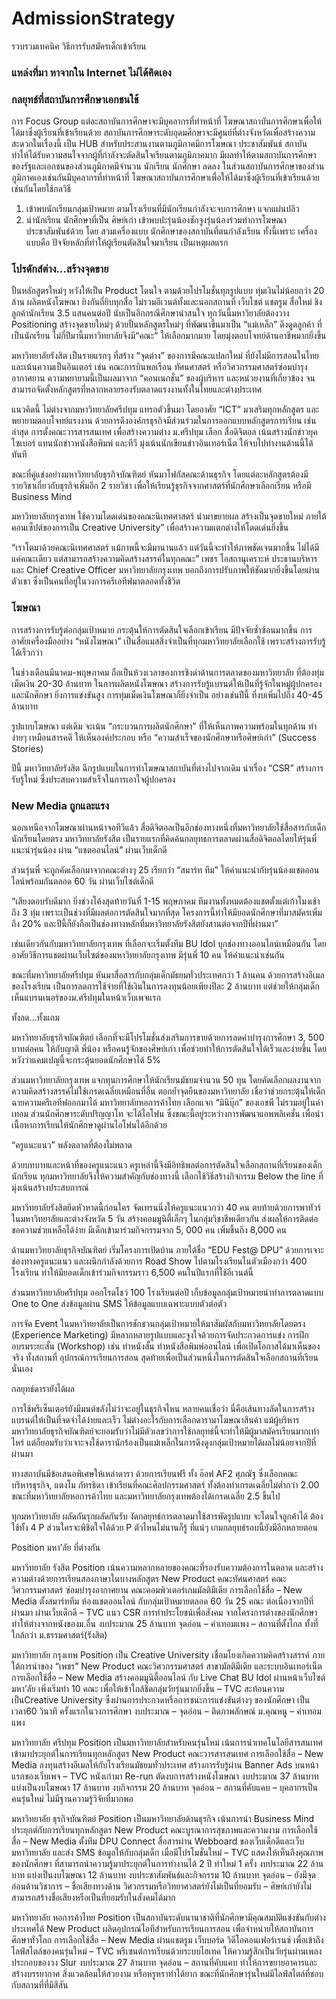 # AdmissionStrategy
รวบรวมเทคนิค วิธีการรับสมัครเด็กเข้าเรียน
### แหล่งที่มา หาจากใน Internet ไม่ได้คิดเอง 

### กลยุทธ์ที่สถาบันการศึกษาเอกชนใช้
  การ Focus Group    แต่ละสถาบันการศึกษาจะมีบุคลากรที่ทำหน้าที่   โฆษณาสถาบันการศึกษาเพื่อให้ได้มาซึ่งผู้เรียนที่เข้าเรียนด้วย  สถาบันการศึกษาระดับอุดมศึกษาจะมีศูนย์ที่ต่างจังหวัดเพื่อสร้างความสะดวกในเรื่องนี้   เป็น HUB สำหรับประสานงานตามภูมิภาคมีการโฆษณา  ประชาสัมพันธ์   สถาบัน    ทำให้ได้รับความสนใจจากผู้ที่กำลังจะตัดสินใจเรียนตามภูมิภาคมาก   มีผลทำให้ตามสถาบันการศึกษาของรัฐและเอกชนของส่วนภูมิภาคมีจำนวน  นักเรียน   นักศึกษา    ลดลง        ในส่วนสถาบันการศึกษาของส่วนภูมิภาคเองเช่นกันมีบุคลากรที่ทำหน้าที่  โฆษณาสถาบันการศึกษาเพื่อให้ได้มาซึ่งผู้เรียนที่เข้าเรียนด้วยเช่นกันโดยใช้กลวิธี
  1. เข้าพบนักเรียนกลุ่มเป้าหมาย ตามโรงเรียนที่มีนักเรียนกำลังจะจบการศึกษา     แจกแผ่นปลิว
  1. นำนักเรียน  นักศึกษาที่เป็น  ศิษย์เก่า   เข้าพบปะรุ่นน้องชักจูงรุ่นน้องร่วมทำการโฆษณา  ประชาสัมพันธ์ด้วย   โดย  สวมเครื่องแบบ  นักศึกษาของสถาบันที่ตนกำลังเรียน   ทั้งนี้เพราะ  เครื่องแบบคือ  ปัจจัยหลักที่ทำให้ผู้เรียนตัดสินใจมาเรียน    เป็นเหตุผลแรก 

### โปรดักส์ต่าง…สร้างจุดขาย
ปั้นหลักสูตรใหม่ๆ หวังให้เป็น Product โดนใจ ตามด้วยโปรโมชั่นทุกรูปแบบ ทุ่มเงินไม่น้อยกว่า 20 ล้าน ผลิตหนังโฆษณา ยิงกันถี่ยิบทุกสื่อ ไม่รวมอีเวนต์ทั้งและนอกสถานที่ เว็บไซต์ แชตรูม สื่อใหม่ ชิงลูกค้านักเรียน 3.5 แสนคนต่อปี นับเป็นอีกกรณีศึกษาน่าสนใจ
ทุกวันนี้มหาวิยาลัยต้องวาง Positioning สร้างจุดขายใหม่ๆ ด้วยปั้นหลักสูตรใหม่ๆ ที่พัฒนาขึ้นมาเป็น “แม่เหล็ก” ดึงดูดลูกค้า ที่เป็นนักเรียน ไม่กี่ปีมานี้มหาวิทยาลัยจึงมี“คณะ” ให้เลือกมากมาย โดยมุ่งตอบโจทย์ด้านอาชีพมากยิ่งขึ้น

มหาวิทยาลัยรังสิต เป็นรายแรกๆ ที่สร้าง “จุดต่าง” ของการมีคณะแปลกใหม่ ที่ยังไม่มีการสอนในไทย และเน้นความเป็นอินเตอร์ เช่น คณะการบินพลเรือน ทัศนศาสตร์ หรือวิศวกรรมศาสตร์ซ่อมบำรุงอากาศยาน ความพยายามนี้เป็นผลมาจาก “คอนเนกชั่น” ของผู้บริหาร และหน่วยงานที่เกี่ยวข้อง จนสามารถจัดตั้งหลักสูตรที่หลากหลายรองรับตลาดแรงงานทั้งในไทยและต่างประเทศ

แนวคิดนี้ ไม่ต่างจากมหาวิทยาลัยศรีปทุม แทรกตัวขึ้นมา โดยอาศัย “ICT” มาเสริมทุกหลักสูตร และพยายามตอบโจทย์แรงงาน ด้วยการดึงองค์กรธุรกิจมีส่วนร่วมในการออกแบบหลักสูตรการเรียน เช่นล่าสุด การตั้งคณะวารสารสนเทศ เพื่อสร้างความต่าง ม.ศรีปทุม เลือก สื่อดิจิตอล เน้นสร้างนักข่าวยุคไซเบอร์ แทนนักข่าวหนังสือพิมพ์ และทีวี มุ่งเน้นนักเขียนข่าวอินเทอร์เน็ต ให้จบไปทำงานด้านนี้ได้ทันที

ขณะที่คู่แข่งอย่างมหาวิทยาลัยธุรกิจบัณฑิตย์ หันมาโฟกัสคณะด้านธุรกิจ โดยแต่ละหลักสูตรต้องมีรายวิชาเกี่ยวกับธุรกิจเพิ่มอีก 2 รายวิชา เพื่อให้เรียนรู้ธุรกิจจากศาสตร์ที่นักศึกษาเลือกเรียน หรือมี Business Mind

มหาวิทยาลัยกรุงเทพ ใช้ความโดดเด่นของคณะนิเทศศาสตร์ นำมาขยายผล สร้างเป็นจุดขายใหม่ ภายใต้คอนเซ็ปต์ของการเป็น Creative University” เพื่อสร้างความแตกต่างให้โดดเด่นยิ่งขึ้น

“เราโตมาด้วยคณะนิเทศศาสตร์ แม้ภาพนี้จะมีมานานแล้ว แต่วันนี้จะทำให้ภาพชัดเจนมากขึ้น ไม่ได้มีแค่คณะเดียว แต่สามารถสร้างความคิดสร้างสรรค์ในทุกคณะ” เพชร โอสถานุเคราะห์ ประธานบริหาร และ Chief Creative Officer มหาวิทยาลัยกรุงเทพ บอกถึงการปรับภาพให้ชัดมากยิ่งขึ้นโดยผ่านตัวเขา ซึ่งเป็นคนที่อยู่ในวงการครีเอทีฟมาตลอดทั้งชีวิต

### โฆษณา
การสร้างการรับรู้ต่อกลุ่มเป้าหมาย กระตุ้นให้การตัดสินใจเลือกเข้าเรียน มีปัจจัยซ้ำซ้อนมากขึ้น การอาศัยเครื่องมืออย่าง “หนังโฆษณา” เป็นสื่อแมสสิ่งจำเป็นที่ทุกมหาวิทยาลัยเลือกใช้ เพราะสร้างการรับรู้ได้เร็วกว่า

ในช่วงเดือนมีนาคม-พฤษภาคม ถือเป็นห้วงเวลาของการชิงดำด้านการตลาดของมหาวิทยาลัย ที่ต้องทุ่มเม็ดเงิน 20-30 ล้านบาท ในการผลิตหนังโฆษณา สร้างการรับรู้แบรนด์ให้เป็นที่รู้จักในหมู่ผู้ปกครอง และนักศึกษา ยิ่งการแข่งขันสูง การทุ่มเม็ดเงินโฆษณาก็ยิ่งจำเป็น อย่างเช่นปีนี้ ที่งบเพิ่มไปถึง 40-45 ล้านบาท

รูปแบบโฆษณา แต่เดิม จะเน้น “กระบวนการผลิตนักศึกษา” ที่ให้เห็นภาพความพร้อมในทุกด้าน ทำง่ายๆ เหมือนสารคดี ให้เห็นองค์ประกอบ หรือ “ความสำเร็จของนักศึกษาหรือศิษย์เก่า” (Success Stories)

ปีนี้ มหาวิทยาลัยรังสิต ฉีกรูปแบบในการทำโฆษณาสถาบันที่ต่างไปจากเดิม นำเรื่อง “CSR” สร้างการรับรู้ใหม่ ซึ่งประสบความสำเร็จในการเอาใจผู้ปกครอง

### New Media ถูกและแรง
นอกเหนือจากโฆษณาผ่านหน้าจอทีวีแล้ว สื่อดิจิตอลเป็นอีกช่องทางหนึ่งที่มหาวิทยาลัยใช้สื่อสารกับเด็กนักเรียนโดยตรง มหาวิทยาลัยรังสิต เป็นรายแรกที่คิดค้นกลยุทธการตลาดผ่านสื่อดิจิตอลโดยให้รุ่นพี่แนะนำรุ่นน้อง ผ่าน “แชตออนไลน์” ผ่านเว็บเด็กดี

ส่วนรุ่นพี่ จะถูกคัดเลือกมาจากคณะต่างๆ 25 เรียกว่า “สมาร์ท ทีม” ให้คำแนะนำกับรุ่นน้องแชตออนไลน์พร้อมกันตลอด 60 วัน ผ่านเว็บไซต์เด็กดี

“เสียงตอบรับดีมาก ยิ่งช่วงโค้งสุดท้ายวันที่ 1-15 พฤษภาคม ทีมงานทั้งหมดต้องแชตตั้งแต่เก้าโมงเช้าถึง 3 ทุ่ม เพราะเป็นช่วงที่มีผลต่อการตัดสินใจมากที่สุด โครงการนี้ทำให้มียอดนักศึกษาที่มาสมัครเพิ่มถึง 20% และปีนี้ก็ยังถือเป็นช่องทางหลักที่มหาวิทยาลัยรังสิตยังสานต่อจากปีที่ผ่านมา”

เช่นเดียวกันกับมหาวิทยาลัยกรุงเทพ ที่เลือกจะเริ่มตั้งทีม BU Idol บุกช่องทางออนไลน์เหมือนกัน โดยอาศัยวิธีการแชตผ่านเว็บไซต์ของมหาวิทยาลัยกรุงเทพ มีรุ่นพี่ 10 คน ให้คำแนะนำเช่นกัน

ขณะที่มหาวิทยาลัยศรีปทุม หันมาสื่อสารกับกลุ่มเด็กมัธยมทั่วประเทศกว่า 1 ล้านคน ด้วยการสร้างอีเมลของโรงเรียน เป็นการลดการใช้จ่ายที่ใช้เงินในการลงทุนน้อยเพียงปีละ 2 ล้านบาท แต่ช่วยให้กลุ่มเด็กเห็นแบรนเนอร์ของม.ศรีปทุมในหน้าเว็บเพจแรก

ทั้งลด…ทั้งแถม

มหาวิทยาลัยธุรกิจบัณฑิตย์ เลือกที่จะมีโปรโมชั่นส่งเสริมการขายด้วยการลดค่าบำรุงการศึกษา 3, 500 บาทต่อคน ให้กับญาติ พี่น้อง หรือคนรู้จักของศิษย์เก่า เพื่อช่วยทำให้การตัดสินใจได้เร็วและง่ายขึ้น โดยหวังว่าแคมเปญนี้จะกระตุ้นยอดนักศึกษาได้ 5%

ส่วนมหาวิทยาลัยกรุงเทพ แจกทุนการศึกษาให้นักเรียนมัธยมจำนวน 50 ทุน โดยคัดเลือกผลงานจากความคิดสร้างสรรค์ไม่ใช้เกรดเฉลี่ยเหมือนที่อื่น ตอกย้ำจุดยืนของมหาวิทยาลัย เชื่อว่าช่วยกระตุ้นให้เด็กฉายความครีเอทีฟออกมาได้
มหาวิทยาลัยหอการค้าไทย เลือกแจก “มินิบุ๊ก” ของเอชพี ไม่รวมอยู่ในค่าเทอม ส่วนนักศึกษาระดับปริญญาโท จะได้ไอโฟน ซึ่งขณะนี้อยู่ระหว่างการพัฒนาแอพพลิเคชั่น เพื่อนำเนื้อหาการเรียนให้นักศึกษาดูผ่านไอโฟนได้อีกด้วย

“ครูแนะแนว” พลังตลาดที่ต้องไม่พลาด

ด้วยบทบาทและหน้าที่ของครูแนะแนว ครูเหล่านี้จึงมีอิทธิพลต่อการตัดสินใจเลือกสถานที่เรียนของเด็กนักเรียน ทุกมหาวิทยาลัยจึงให้ความสำคัญกับช่องทางนี้ เลือกใช้วิธีสร้างกิจกรรม Below the line ที่มุ่งเน้นสร้างประสบการณ์

มหาวิทยาลัยรังสิตยึดหัวหาดนี้ก่อนใคร จัดเทรนนิ่งให้ครูแนะแนวกว่า 40 คน ตบท้ายด้วยการพาทัวร์ในมหาวิทยาลัยและต่างจังหวัด 5 วัน สร้างคอมมูนิตี้เล็กๆ ในกลุ่มวิชาชีพเดียวกัน ส่งผลให้การติดต่อขอความช่วยเหลือได้ง่าย มีเด็กเข้ามาร่วมกิจกรรมจาก 5, 000 คน เพิ่มขึ้นถึง 8,000 คน

ด้านมหาวิทยาลัยธุรกิจบัณฑิตย์ เริ่มโครงการเปิดบ้าน ภายใต้ชื่อ “EDU Fest@ DPU” ด้วยการเจาะช่องทางครูแนะแนว และผนึกกำลังด้วยการ Road Show ไปตามโรงเรียนในตัวเมืองกว่า 400 โรงเรียน ทำให้มียอดเด็กเข้าร่วมกิจกรรมราว 6,500 คนในปีแรกที่ใช้อีเวนต์นี้

ส่วนมหาวิทยาลัยศรีปทุม ออกโรดโชว์ 100 โรงเรียนต่อปี เก็บข้อมูลกลุ่มเป้าหมายนำทำการตลาดแบบ One to One ส่งข้อมูลผ่าน SMS ให้ข้อมูลแบบเฉพาะแบบตัวต่อตัว

การจัด Event ในมหาวิทยาลัยเป็นการชักชวนกลุ่มเป้าหมายให้มาสัมผัสกับมหาวิทยาลัยโดยตรง (Experience Marketing) มีหลากหลายรูปแบบและจูงใจด้วยการจัดประกวดการแข่ง การฝึกอบรมระยะสั้น (Workshop) เช่น ทำหนังสั้น ทำหนังสือพิมพ์ออนไลน์ เพื่อเปิดโอกาสได้มาเห็นของจริง ทั้งสถานที่ อุปกรณ์การเรียนการสอน สุดท้ายเพื่อเป็นส่วนหนึ่งในการตัดสินใจเลือกสถานที่เรียนนั่นเอง

กลยุทธ์ดารายังได้ผล

การใช้พรีเซ็นเตอร์ยังมีมนต์ขลังไม่ว่าจะอยู่ในธุรกิจไหน หลายคนเชื่อว่า นี่คือเส้นทางลัดในการสร้างแบรนด์ให้เป็นที่จดจำได้ง่ายและเร็ว ไม่ต่างอะไรกับการเลือกดารามาโฆษณาสินค้า แม้ผู้บริหารมหาวิทยาลัยธุรกิจบัณฑิตย์จะยอมรับว่าไม่มีตัวเลขว่าการใช้กลยุทธ์นี้จะทำให้มีผู้มาสมัครเรียนมากเท่าไหร่ แต่ก็ยอมรับว่าเจาะจงใช้ดารานักร้องเป็นแม่เหล็กในการดึงดูงกลุ่มเป้าหมายได้ผลไม่น้อยจากปีที่ผ่านมา

ทางสถาบันมีข้อเสนอพิเศษให้เหล่าดารา ด้วยการเรียนฟรี ทั้ง อ๊อฟ AF2 ศุภณัฐ ซึ่งเลือกคณะบริหารธุรกิจ, แตงโม ภัทรธิดา เข้าเรียนที่คณะศิลปกรรมศาสตร์ ทั้งต้องทำเกรดเฉลี่ยไม่ต่ำกว่า 2.00 ขณะที่มหาวิทยาลัยหอการค้าไทย และมหาวิทยาลัยกรุงเทพต้องได้เกรดเฉลี่ย 2.5 ขึ้นไป

ทุกมหาวิทยาลัย ผลัดกันรุกผลัดกันรับ งัดกลยุทธ์การตลาดมาใช้สารพัดรูปแบบ จะโดนใจลูกค้าได้ ต้องใช้ทั้ง 4 P ส่วนใครจะพิชิตใจได้ด้วย P ตัวไหนไม่นานก็รู้ ที่แน่ๆ เกมกลยุทธ์รอบนี้ยังมีอีกหลายตอน

Position มหา’ลัย ที่ต่างกัน

มหาวิทยาลัย	รังสิต
Position	เน้นความหลากหลายของคณะที่รองรับความต้องการในตลาด และสร้างความต่างด้วยการเรียนสองภาษาในบางหลักสูตร
New Product คณะทัศนศาสตร์ คณะวิศวกรรมศาสตร์ ซ่อมบำรุงอากาศยาน คณะคอมพิวเตอร์เกมมัลติมีเดีย
การเลือกใช้สื่อ
– New Media ตั้งสมาร์ททีม ห้องแชตออนไลน์ กับกลุ่มเป้าหมายตลอด 60 วัน 25 คณะ ต่อเนื่องจากปีที่ผ่านมา ผ่านเว็บเด็กดี
– TVC แนว CSR การทำประโยชน์เพื่อสังคม จากโครงการต่างของนักศึกษา ทำให้ต่างจากหนังของม.อื่น
งบประมาณ 25 ล้านบาท
จุดอ่อน
– ค่าเทอมแพง
– สถานที่ตั้งไกล ทั้งที่ใกล้กว่า ม.ธรรมศาสตร์(รังสิต)

มหาวิทยาลัย	กรุงเทพ
Position	เป็น Creative University เชื่อมโยงเกิดความคิดสร้างสรรค์ ภายใต้การนำของ “เพชร”
New Product คณะวิศวกรรมศาสตร์ สาขามัลติมีเดีย และระบบอินเทอร์เน็ต
การเลือกใช้สื่อ
– New Media สร้างคอมมูนิตี้ออนไลน์ กับ Live Chat BU Idol ผ่านหน้าเว็บไซต์มหา’ลัย เพิ่งเริ่มทำ 10 คณะ เพื่อให้เข้าใกล้ชิดกลุ่มวัยรุ่นมากยิ่งขึ้น
– TVC สะท้อนความเป็นCreative University ซึ่งผ่านการประกวดหรือการชนะการแข่งขันต่างๆ ของนักศึกษา เป็นเวลา60 วินาที ครั้งแรกในวงการศึกษา
งบประมาณ	–
จุดอ่อน
– ติดภาพลักษณ์ ม.คุณหนู
– ค่าเทอมแพง

มหาวิทยาลัย	ศรีปทุม
Position	เป็นมหาวิทยาลัยสำหรับคนรุ่นใหม่ เน้นการนำเทคโนโลยีสารสนเทศเข้ามาประยุกต์ในการเรียนทุกหลักสูตร
New Product	คณะวารสารสนเทศ
การเลือกใช้สื่อ
– New Media ลงทุนสร้างอีเมลให้กับโรงเรียนมัธยมทั่วประเทศ สร้างการรับรู้ผ่าน Banner Ads บนหน้าแรกของเว็บเพจ
– TVC หนังเก่ามา Re-run ตัดงบการสร้างหนังโฆษณา
งบประมาณ	37 ล้านบาท แบ่งเป็นงบโฆษณา 17 ล้านบาท งบกิจกรรม 20 ล้านบาท
จุดอ่อน
– สถานที่คับแคบ
– บุคลากรเป็นคนรุ่นใหม่ ไม่มีฐานความรู้วิจัยที่มากพอ

มหาวิทยาลัย	ธุรกิจบัณฑิตย์
Position เป็นมหาวิทยาลัยด้านธุรกิจ เน้นการนำ Business Mind ประยุกต์กับการเรียนทุกหลักสูตร
New Product	คณะบูรณาการสุขภาพและความงาม
การเลือกใช้สื่อ
– New Media ตั้งทีม DPU Connect สื่อสารผ่าน Webboard ของเว็บเด็กดีและเว็บมหาวิทยาลัย และส่ง SMS ข้อมูลให้กับกลุ่มเด็ก เมื่อมีโปรโมชั่นใหม่
– TVC แสดงให้เห็นถึงคุณภาพของนักศึกษา ที่สามารถนำความรู้มาประยุกต์ในการทำงานได้ 2 ปี ทำใหม่ 1 ครั้ง
งบประมาณ	22 ล้านบาท แบ่งเป็นงบโฆษณา 12 ล้านบาท งบประชาสัมพันธ์และกิจกรรม 10 ล้านบาท
จุดอ่อน
– ยังมีจุดอ่อนด้านวิชาการ
– ชื่อเสียงทางด้าน วิศวกรรมหรือวิทยาศาสตร์ยังไม่เป็นที่ยอมรับ
– ศิษย์เก่ายังไม่สามารถสร้างชื่อเสียงหรือเป็นที่ยอมรับในสังคมได้มาก

มหาวิทยาลัย	หอการค้าไทย
Position	เป็นสถาบันระดับนานาชาติที่นักศึกษามีคุณสมบัติแข่งขันกับต่างประเทศได้
New Product ผลิตอุปกรณ์ไอทีสำหรับการเรียนการสอน เพื่อจำหน่ายให้สถาบันการศึกษาทั่วโลก
การเลือกใช้สื่อ
– New Media ผ่านแชตรูม เว็บบอร์ด วิดีโอคอนเฟอร์เรนซ์ เพื่อเข้าถึงไลฟ์สไตล์ของคนรุ่นใหม่
– TVC พรีเซนต์การเรียนด้วยระบบไฮเทค ให้ความรู้สึกเป็นวัยรุ่นผ่านเพลงประกอบของวง Slur
งบประมาณ	27 ล้านบาท
จุดอ่อน – สถานที่คับแคบ ทำให้การขยายอาคารและสร้างบรรยากาศ สิ่งแวดล้อมให้สวยงาม หรือหรูหราทำได้ยาก ขณะที่นักศึกษารุ่นใหม่มีไลฟ์สไตล์ที่ชอบกับสถานที่ที่มีสีสัน

